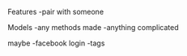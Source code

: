 Features
-pair with someone

Models
-any methods made
-anything complicated


maybe
-facebook login
-tags